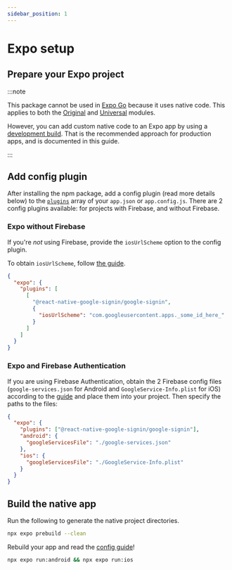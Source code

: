 ```yaml
---
sidebar_position: 1
---
```


# Expo setup

## Prepare your Expo project

:::note

This package cannot be used in [Expo Go](https://docs.expo.dev/workflow/overview/#expo-go-an-optional-tool-for-learning) because it uses native code. This applies to both the [Original](../original) and [Universal](../one-tap) modules.

However, you can add custom native code to an Expo app by using a [development build](https://docs.expo.dev/workflow/overview/#development-builds). That is the recommended approach for production apps, and is documented in this guide.

:::

## Add config plugin

After installing the npm package, add a config plugin (read more details below) to the [`plugins`](https://docs.expo.io/versions/latest/config/app/#plugins) array of your `app.json` or `app.config.js`. There are 2 config plugins available: for projects with Firebase, and without Firebase.

### Expo without Firebase

If you're _not_ using Firebase, provide the `iosUrlScheme` option to the config plugin.

To obtain `iosUrlScheme`, follow [the guide](./get-config-file?firebase-or-not=cloud-console#ios).

```json title="app.json | js"
{
  "expo": {
    "plugins": [
      [
        "@react-native-google-signin/google-signin",
        {
          "iosUrlScheme": "com.googleusercontent.apps._some_id_here_"
        }
      ]
    ]
  }
}
```

### Expo and Firebase Authentication

If you are using Firebase Authentication, obtain the 2 Firebase config files (`google-services.json` for Android and `GoogleService-Info.plist` for iOS) according to the [guide](./get-config-file?firebase-or-not=firebase#ios) and place them into your project. Then specify the paths to the files:

```json title="app.json | js"
{
  "expo": {
    "plugins": ["@react-native-google-signin/google-signin"],
    "android": {
      "googleServicesFile": "./google-services.json"
    },
    "ios": {
      "googleServicesFile": "./GoogleService-Info.plist"
    }
  }
}
```

## Build the native app

Run the following to generate the native project directories.

```sh
npx expo prebuild --clean
```

Rebuild your app and read the [config guide](./get-config-file)!

```sh
npx expo run:android && npx expo run:ios
```
